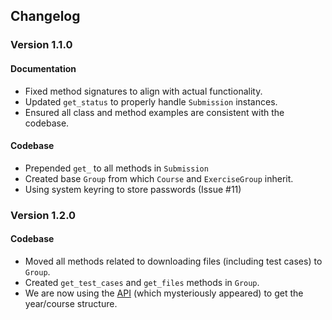 
## **Changelog**

### **Version 1.1.0**

#### **Documentation**
- Fixed method signatures to align with actual functionality.
- Updated `get_status` to properly handle `Submission` instances.
- Ensured all class and method examples are consistent with the codebase.

#### **Codebase**
- Prepended `get_` to all methods in `Submission`
- Created base `Group` from which `Course` and `ExerciseGroup` inherit.
- Using system keyring to store passwords (Issue #11)

### **Version 1.2.0**

#### **Codebase**
- Moved all methods related to downloading files (including test cases) to `Group`.
- Created `get_test_cases` and `get_files` methods in `Group`.
- We are now using the [API](https://themis.housing.rug.nl/api/navigation/2023-2024) (which mysteriously appeared) to get the year/course structure.